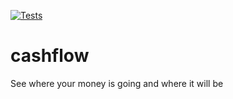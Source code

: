 [![Tests](https://github.com/stpotter16/cashflow/workflows/Tests/badge.svg)](https://github.com/stpotter16/cashflow/actions?workflow=Tests)

# cashflow
See where your money is going and where it will be
